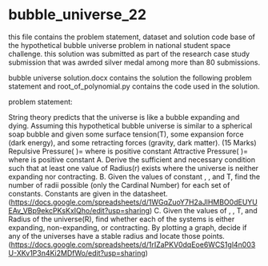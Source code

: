 # bubble_universe_22

this file contains the problem statement, dataset and solution code base of the hypothetical bubble universe problem in national student space challenge.
this solution was submitted as part of the research case study submission that was awrded silver medal among more than 80 submissions. 

bubble universe solution.docx contains the solution the following problem statement and root_of_polynomial.py contains the code used in the solution.

problem statement: 

String theory predicts that the universe is like a bubble expanding and dying.
Assuming this hypothetical bubble universe is similar to a spherical soap bubble and
given some surface tension(T), some expansion force (dark energy), and some
retracting forces (gravity, dark matter). (15 Marks)
Repulsive Pressure( )= where is positive constant
Attractive Pressure( )= where is positive constant
A. Derive the sufficient and necessary condition such that at least one value of
Radius(r) exists where the universe is neither expanding nor contracting.
B. Given the values of constant , , and T, find the number of radii possible (only
the Cardinal Number) for each set of constants. Constants are given in the
datasheet.
(https://docs.google.com/spreadsheets/d/1WGqZuoY7H2aJlHMBO0dEUYUEAv_VBp9ekcPKsKxIQho/edit?usp=sharing)
C. Given the values of , , T, and Radius of the universe(R), find whether each of
the systems is either expanding, non-expanding, or contracting. By plotting a
graph, decide if any of the universes have a stable radius and locate those
points.
(https://docs.google.com/spreadsheets/d/1rIZaPKV0dqEoe6WCS1gl4n003U-XKv1P3n4Ki2MDfWo/edit?usp=sharing)

